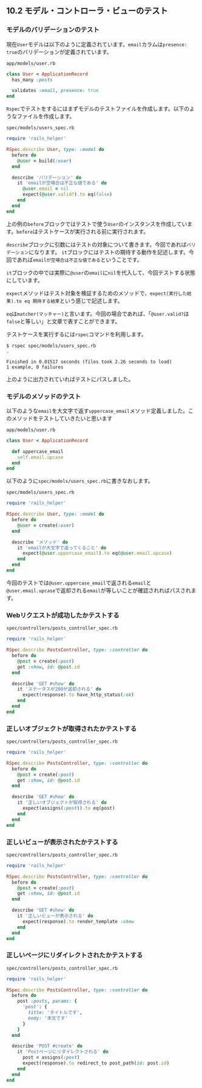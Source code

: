 ## 10.2 モデル・コントローラ・ビューのテスト

### モデルのバリデーションのテスト

現在`User`モデルは以下のように定義されています。`email`カラムは`presence: true`のバリデーションが定義されています。

`app/models/user.rb`
```ruby
class User < ApplicationRecord
  has_many :posts

  validates :email, presence: true
end
```

`Rspec`でテストをするにはまずモデルのテストファイルを作成します。以下のようなファイルを作成します。

`spec/models/users_spec.rb`
```ruby
require 'rails_helper'

RSpec.describe User, type: :model do
  before do
    @user = build(:user)
  end

  describe 'バリデーション' do
    it 'emailが空場合は不正な値である' do
      @user.email = nil
      expect(@user.valid?).to eq(false)
    end
  end
end
```

上の例の`before`ブロックではテストで使う`User`のインスタンスを作成しています。`before`はテストケースが実行される前に実行されます。

`describe`ブロックに引数にはテストの対象について書きます。今回であれば`バリデーション`になります。
`it`ブロックにはテストの期待する動作を記述します。今回であれば`emailが空場合は不正な値である`ということです。

`it`ブロックの中では実際に`@user`の`email`に`nil`を代入して、今回テストする状態にしています。

`expect`メソッドはテスト対象を検証するためのメソッドで、`expect(実行した結果).to eq 期待する結果`という感じで記述します。

`eq`は`matcher(マッチャー)`と言います。今回の場合であれば、「`@user.valid?`は`false`と等しい」と文章で表すことができます。

テストケースを実行するには`rspec`コマンドを利用します。

```shell
$ rspec spec/models/users_spec.rb
.

Finished in 0.01517 seconds (files took 2.26 seconds to load)
1 example, 0 failures
```

上のように出力されていればテストにパスしました。

### モデルのメソッドのテスト

以下のような`email`を大文字で返す`uppercase_email`メソッド定義しました。このメソッドをテストしていきたいと思います

`app/models/user.rb`
```ruby
class User < ApplicationRecord

  def uppercase_email
    self.email.upcase
  end
end
```

以下のように`spec/models/users_spec.rb`に書きなおします。

`spec/models/users_spec.rb`
```ruby
require 'rails_helper'

RSpec.describe User, type: :model do
  before do
    @user = create(:user)
  end

  describe 'メソッド' do
    it 'emailが大文字で返ってくること' do
      expect(@user.uppercase_email).to eq(@user.email.upcase)
    end
  end
end
```

今回のテストでは`@user.uppercase_email`で返される`email`と`@user.email.upcase`で返却される`email`が等しいことが確認されればパスされます。

### Webリクエストが成功したかテストする

`spec/controllers/posts_controller_spec.rb`
```ruby
require 'rails_helper'

RSpec.describe PostsController, type: :controller do
  before do
    @post = create(:post)
    get :show, id: @post.id
  end

  describe 'GET #show' do
    it 'ステータスが200が返却される' do
      expect(response).to have_http_status(:ok)
    end
  end
end
```

### 正しいオブジェクトが取得されたかテストする

`spec/controllers/posts_controller_spec.rb`
```ruby
require 'rails_helper'

RSpec.describe PostsController, type: :controller do
  before do
    @post = create(:post)
    get :show, id: @post.id
  end

  describe 'GET #show' do
    it '正しいオブジェクトが取得される' do
      expect(assigns(:post)).to eq(post)
    end
  end
end
```

### 正しいビューが表示されたかテストする

`spec/controllers/posts_controller_spec.rb`
```ruby
require 'rails_helper'

RSpec.describe PostsController, type: :controller do
  before do
    @post = create(:post)
    get :show, id: @post.id
  end

  describe 'GET #show' do
    it '正しいビューが表示される' do
      expect(response).to render_template :show
    end
  end
end
```

### 正しいページにリダイレクトされたかテストする

`spec/controllers/posts_controller_spec.rb`
```ruby
require 'rails_helper'

RSpec.describe PostsController, type: :controller do
  before do
    post :posts, params: {
      'post': {
        title: 'タイトルです',
        body: '本文です'
      }
    }
  end

  describe 'POST #create' do
    it 'Postページにリダイレクトされる' do
      post = assigns(:post)
      expect(response).to redirect_to post_path(id: post.id)
    end
  end
end
```
